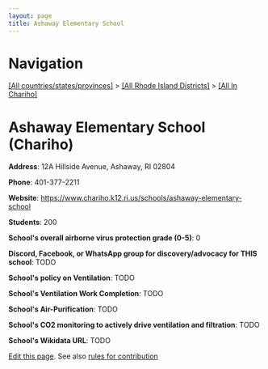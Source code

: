 ```yaml
---
layout: page
title: Ashaway Elementary School
---
```

# Navigation

[[All countries/states/provinces]](../../..) > [[All Rhode Island Districts]](../..) > [[All In Chariho]](..)

# Ashaway Elementary School (Chariho)

**Address**: 12A Hillside Avenue, Ashaway, RI 02804

**Phone**: 401-377-2211

**Website**: <https://www.chariho.k12.ri.us/schools/ashaway-elementary-school>

**Students**: 200

**School's overall airborne virus protection grade (0-5)**: 0

**Discord, Facebook, or WhatsApp group for discovery/advocacy for THIS school**: TODO

**School's policy on Ventilation**: TODO

**School's Ventilation Work Completion**: TODO

**School's Air-Purification**: TODO

**School's CO2 monitoring to actively drive ventilation and filtration**: TODO

**School's Wikidata URL**: TODO


[Edit this page](https://github.com/ventilate-schools/RI/edit/main/./Chariho/Ashaway_Elementary_School.md). See also [rules for contribution](../../../contribution-rules/)